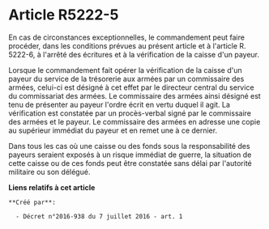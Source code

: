 # Article R5222-5

En cas de circonstances exceptionnelles, le commandement peut faire procéder, dans les conditions prévues au présent article
et à l'article R. 5222-6, à l'arrêté des écritures et à la vérification de la caisse d'un payeur. 

Lorsque le commandement fait opérer la vérification de la caisse d'un payeur du service de la trésorerie aux armées par un
commissaire des armées, celui-ci est désigné à cet effet par le directeur central du service du commissariat des armées. Le
commissaire des armées ainsi désigné est tenu de présenter au payeur l'ordre écrit en vertu duquel il agit. La vérification
est constatée par un procès-verbal signé par le commissaire des armées et le payeur. Le commissaire des armées en adresse une
copie au supérieur immédiat du payeur et en remet une à ce dernier. 

Dans tous les cas où une caisse ou des fonds sous la responsabilité des payeurs seraient exposés à un risque immédiat de
guerre, la situation de cette caisse ou de ces fonds peut être constatée sans délai par l'autorité militaire ou son délégué.

**Liens relatifs à cet article**

	**Créé par**:

	  - Décret n°2016-938 du 7 juillet 2016 - art. 1
